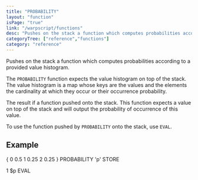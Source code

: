```yaml
---
title: "PROBABILITY"
layout: "function"
isPage: "true"
link: "/warpscript/functions"
desc: "Pushes on the stack a function which computes probabilities according to a provided value histogram."
categoryTree: ["reference","functions"]
category: "reference"
---
```

 
Pushes on the stack a function which computes probabilities according to a provided value histogram.

The `PROBABILITY` function expects the value histogram on top of the stack. The value histogram is a map whose keys are the values and the elements the cardinality at which they occur or their occurrence probability.

The result if a function pushed onto the stack. This function expects a value on top of the stack and will output the probability of occurrence of this value.

To use the function pushed by `PROBABILITY` onto the stack, use `EVAL`.

## Example ##

<warp10-warpscript-widget>{ 0 0.5 1 0.25 2 0.25 } PROBABILITY 'p' STORE

1 $p EVAL
</warp10-warpscript-widget>    
